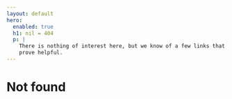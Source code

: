 ```yaml
---
layout: default
hero:
  enabled: true
  h1: nil = 404
  p: |
    There is nothing of interest here, but we know of a few links that may
    prove helpful.
---
```

<h1>Not found</h1>
